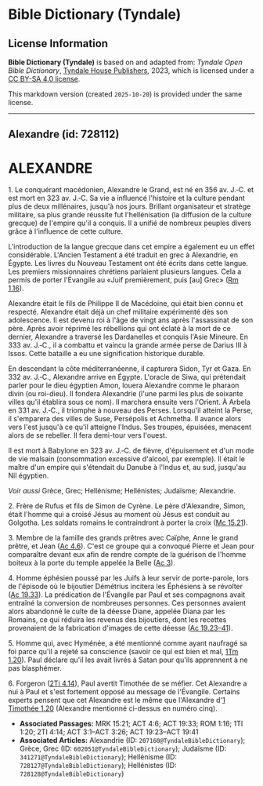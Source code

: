 # Bible Dictionary (Tyndale)

## License Information

**Bible Dictionary (Tyndale)** is based on and adapted from: _Tyndale Open Bible Dictionary_, [Tyndale House Publishers](https://tyndaleopenresources.com/), 2023, which is licensed under a [CC BY-SA 4.0 license](https://creativecommons.org/licenses/by-sa/4.0/legalcode.en).

This markdown version (created `2025-10-20`) is provided under the same license.



--------------------------------

## Alexandre (id: 728112)

ALEXANDRE
=========

1\. Le conquérant macédonien, Alexandre le Grand, est né en 356 av. J.‑C. et est mort en 323 av. J.‑C. Sa vie a influencé l'histoire et la culture pendant plus de deux millénaires, jusqu'à nos jours. Brillant organisateur et stratège militaire, sa plus grande réussite fut l'hellénisation (la diffusion de la culture grecque) de l'empire qu'il a conquis. Il a unifié de nombreux peuples divers grâce à l'influence de cette culture.

L'introduction de la langue grecque dans cet empire a également eu un effet considérable. L'Ancien Testament a été traduit en grec à Alexandrie, en Égypte. Les livres du Nouveau Testament ont été écrits dans cette langue. Les premiers missionnaires chrétiens parlaient plusieurs langues. Cela a permis de porter l'Évangile au «Juif premièrement, puis \[au] Grec» ([Rm 1\.16](https://ref.ly/Rom1:16)).

Alexandre était le fils de Philippe II de Macédoine, qui était bien connu et respecté. Alexandre était déjà un chef militaire expérimenté dès son adolescence. Il est devenu roi à l'âge de vingt ans après l'assassinat de son père. Après avoir réprimé les rébellions qui ont éclaté à la mort de ce dernier, Alexandre a traversé les Dardanelles et conquis l'Asie Mineure. En 333 av. J.‑C., il a combattu et vaincu la grande armée perse de Darius III à Issos. Cette bataille a eu une signification historique durable.

En descendant la côte méditerranéenne, il capturera Sidon, Tyr et Gaza. En 332 av. J.‑C., Alexandre arrive en Égypte. L'oracle de Siwa, qui prétendait parler pour le dieu égyptien Amon, louera Alexandre comme le pharaon divin (ou roi\-dieu). Il fondera Alexandrie (l'une parmi les plus de soixante villes qu'il établira sous ce nom). Il marchera ensuite vers l'Orient. À Arbela en 331 av. J.‑C., il triomphe à nouveau des Perses. Lorsqu'il atteint la Perse, il s'emparera des villes de Suse, Persépolis et Achmetha. Il avance alors vers l'est jusqu'à ce qu'il atteigne l'Indus. Ses troupes, épuisées, menacent alors de se rebeller. Il fera demi\-tour vers l'ouest.

Il est mort à Babylone en 323 av. J.‑C. de fièvre, d'épuisement et d'un mode de vie malsain (consommation excessive d'alcool, par exemple). Il était le maître d'un empire qui s'étendait du Danube à l'Indus et, au sud, jusqu'au Nil égyptien.

*Voir aussi* Grèce, Grec; Hellénisme; Hellénistes; Judaïsme; Alexandrie.

2\. Frère de Rufus et fils de Simon de Cyrène. Le père d'Alexandre, Simon, était l'homme qui a croisé Jésus au moment où Jésus est conduit au Golgotha. Les soldats romains le contraindront à porter la croix ([Mc 15\.21](https://ref.ly/Mark15:21)).

3\. Membre de la famille des grands prêtres avec Caïphe, Anne le grand prêtre, et Jean ([Ac 4\.6](https://ref.ly/Acts4:6)). C'est ce groupe qui a convoqué Pierre et Jean pour comparaître devant eux afin de rendre compte de la guérison de l'homme boiteux à la porte du temple appelée la Belle ([Ac 3](https://ref.ly/Acts3:1-Acts3:26)).

4\. Homme éphésien poussé par les Juifs à leur servir de porte\-parole, lors de l'épisode où le bijoutier Démétrius incitera les Éphésiens à se révolter ([Ac 19\.33](https://ref.ly/Acts19:33)). La prédication de l'Évangile par Paul et ses compagnons avait entraîné la conversion de nombreuses personnes. Ces personnes avaient alors abandonné le culte de la déesse Diane, appelée Diana par les Romains, ce qui réduira les revenus des bijoutiers, dont les recettes provenaient de la fabrication d'images de cette déesse ([Ac 19\.23–41](https://ref.ly/Acts19:23-Acts19:41)).

5\. Homme qui, avec Hyménée, a été mentionné comme ayant naufragé sa foi parce qu'il a rejeté sa conscience (savoir ce qui est bien et mal, [1Tm 1\.20](https://ref.ly/1Tim1:20)). Paul déclare qu'il les avait livrés à Satan pour qu'ils apprennent à ne pas blasphémer.

6\. Forgeron ([2Ti 4\.14](https://ref.ly/2Tim4:14)), Paul avertit Timothée de se méfier. Cet Alexandre a nui à Paul et s'est fortement opposé au message de l'Évangile. Certains experts pensent que cet Alexandre est le même que l'Alexandre d'[1 Timothée 1\.20](https://ref.ly/1Tim1:20) (Alexandre mentionné ci\-dessus en numéro cinq).

* **Associated Passages:** MRK 15:21; ACT 4:6; ACT 19:33; ROM 1:16; 1TI 1:20; 2TI 4:14; ACT 3:1–ACT 3:26; ACT 19:23–ACT 19:41
* **Associated Articles:** Alexandrie (ID: `207160@TyndaleBibleDictionary`); Grèce, Grec (ID: `602051@TyndaleBibleDictionary`); Judaïsme (ID: `341271@TyndaleBibleDictionary`); Hellénisme (ID: `728127@TyndaleBibleDictionary`); Hellénistes (ID: `728128@TyndaleBibleDictionary`)

